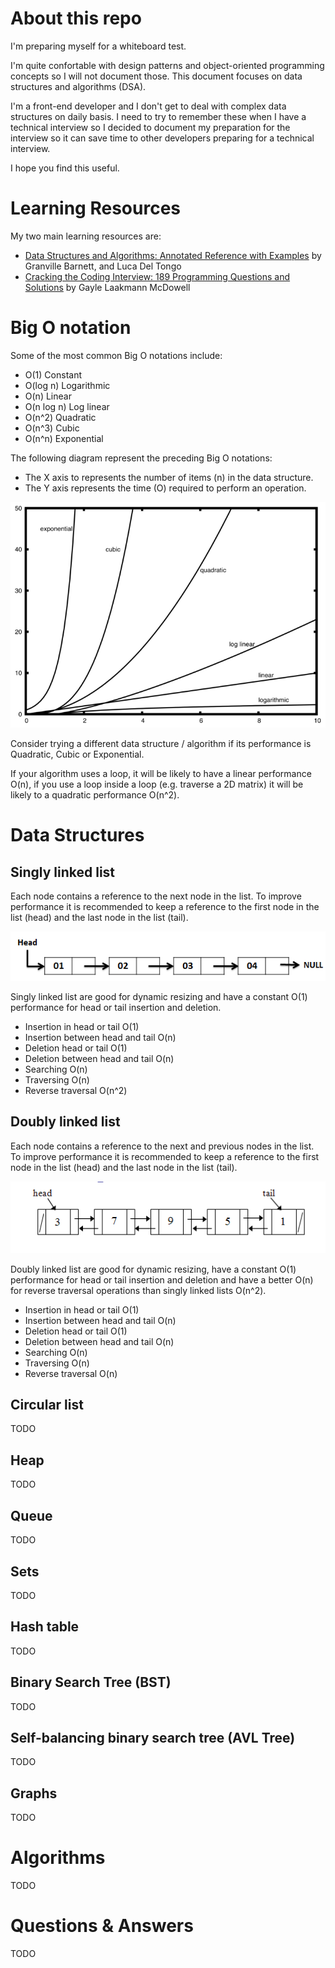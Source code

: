 # About this repo 
I'm preparing myself for a whiteboard test.

I'm quite confortable with design patterns and object-oriented programming concepts so I will not document those. This document 
focuses on data structures and algorithms (DSA). 

I'm a front-end developer and I don't get to deal with complex data structures on daily basis. I need to try to remember these when 
I have a technical interview so I decided to document my preparation for the interview so it can save time to other developers 
preparing for a technical interview.

I hope you find this useful.

# Learning Resources
My two main learning resources are:

- [Data Structures and Algorithms: Annotated Reference with Examples](http://lib.mdp.ac.id/ebook/Karya%20Umum/Dsa.pdf) by Granville Barnett, and Luca Del Tongo
- [Cracking the Coding Interview: 189 Programming Questions and Solutions](http://amzn.to/2btJOH8) by Gayle Laakmann McDowell

# Big O notation
Some of the most common Big O notations include:

- O(1) Constant
- O(log n) Logarithmic
- O(n) Linear
- O(n log n) Log linear
- O(n^2) Quadratic
- O(n^3) Cubic
- O(n^n) Exponential


The following diagram represent the preceding Big O notations:

- The X axis to represents the number of items (n) in the data structure.
- The Y axis represents the time (O) required to perform an operation.

![](bigo.png)

Consider trying a different data structure / algorithm if its performance is Quadratic, Cubic or Exponential.

If your algorithm uses a loop, it will be likely to have a linear performance O(n), if you use a loop inside a loop (e.g. traverse a 2D matrix) it will be likely to a quadratic performance O(n^2).

# Data Structures

## Singly linked list
Each node contains a reference to the next node in the list.
To improve performance it is recommended to keep a reference to the first node in the list (head) and the last node in the list (tail).

![](singly-linked-list.png)

Singly linked list are good for dynamic resizing and have a constant O(1) performance for head or tail insertion and deletion.

- Insertion in head or tail O(1)
- Insertion between head and tail O(n)
- Deletion head or tail  O(1)
- Deletion between head and tail O(n)
- Searching O(n)
- Traversing O(n)
- Reverse traversal O(n^2)

## Doubly linked list
Each node contains a reference to the next and previous nodes in the list.
To improve performance it is recommended to keep a reference to the first node in the list (head) and the last node in the list (tail).

![](doubly-linked-list.png)

Doubly linked list are good for dynamic resizing, have a constant O(1) performance for head or tail insertion and deletion and have a better O(n) for reverse traversal operations than singly linked lists O(n^2).

- Insertion in head or tail O(1)
- Insertion between head and tail O(n)
- Deletion head or tail  O(1)
- Deletion between head and tail O(n)
- Searching O(n)
- Traversing O(n)
- Reverse traversal O(n)

## Circular list
TODO

## Heap
TODO

## Queue
TODO

## Sets
TODO

## Hash table
TODO

## Binary Search Tree (BST)
TODO

## Self-balancing binary search tree (AVL Tree)
TODO

## Graphs
TODO

# Algorithms
TODO

# Questions & Answers
TODO
